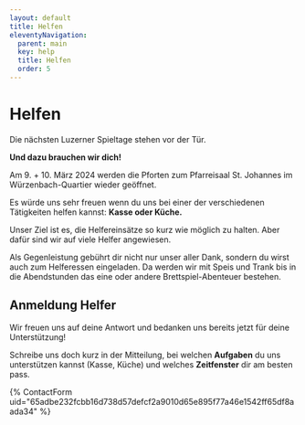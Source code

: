 ```yaml
---
layout: default
title: Helfen
eleventyNavigation:
  parent: main
  key: help
  title: Helfen
  order: 5
---
```


# Helfen

Die nächsten Luzerner Spieltage stehen vor der Tür.

**Und dazu brauchen wir dich!**

Am 9. + 10. März 2024 werden die Pforten zum Pfarreisaal St. Johannes im Würzenbach-Quartier wieder geöffnet.

Es würde uns sehr freuen wenn du uns bei einer der verschiedenen Tätigkeiten helfen kannst: **Kasse oder Küche.**

Unser Ziel ist es, die Helfereinsätze so kurz wie möglich zu halten. Aber dafür sind wir auf viele Helfer angewiesen. 

Als Gegenleistung gebührt dir nicht nur unser aller Dank, sondern du wirst auch zum Helferessen eingeladen. Da werden wir mit Speis und Trank bis in die Abendstunden das eine oder andere Brettspiel-Abenteuer bestehen.

## Anmeldung Helfer

Wir freuen uns auf deine Antwort und bedanken uns bereits jetzt für deine Unterstützung!

Schreibe uns doch kurz in der Mitteilung, bei welchen **Aufgaben** du uns unterstützen kannst (Kasse, Küche) und welches **Zeitfenster** dir am besten pass.

{% ContactForm uid="65adbe232fcbb16d738d57defcf2a9010d65e895f77a46e1542ff65df8aada34" %}
